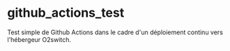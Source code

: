 # github_actions_test

Test simple de Github Actions dans le cadre d'un déploiement continu vers l'hébergeur O2switch.